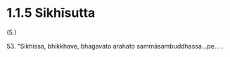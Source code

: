 

# 1.1.5 Sikhīsutta




(5.)

53\. “Sikhissa, bhikkhave, bhagavato arahato sammāsambuddhassa…pe… .



